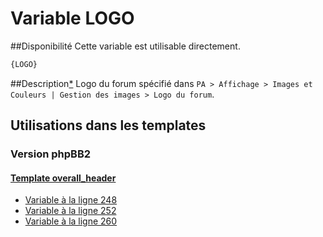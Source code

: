 # Variable LOGO

##Disponibilité
Cette variable est utilisable directement.

```html
{LOGO}
```

##Description[*](https://fa-tvars.appspot.com/var/LOGO)
Logo du forum spécifié dans `PA > Affichage > Images et Couleurs | Gestion des images > Logo du forum`.

## Utilisations dans les templates

### Version phpBB2

#### [Template overall_header](subsilver/overall_header.md#readme)
* [Variable &agrave; la ligne 248](../subsilver/overall_header.tpl#L248)
* [Variable &agrave; la ligne 252](../subsilver/overall_header.tpl#L252)
* [Variable &agrave; la ligne 260](../subsilver/overall_header.tpl#L260)